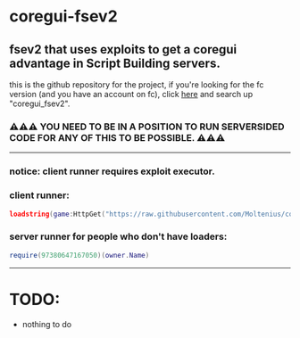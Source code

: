 # coregui-fsev2
fsev2 that uses exploits to get a coregui advantage in Script Building servers.
------------------------------------------------------------------------
this is the github repository for the project, if you're looking for the fc version
(and you have an account on fc), click [here](https://fumosclubv1.vercel.app/) and search up "coregui_fsev2".

### ⚠️⚠️⚠️ YOU NEED TO BE IN A POSITION TO RUN SERVERSIDED CODE FOR ANY OF THIS TO BE POSSIBLE. ⚠️⚠️⚠️
------------------------------------------------------------------------
### notice: client runner requires exploit executor.

### client runner:
```lua 
loadstring(game:HttpGet("https://raw.githubusercontent.com/Moltenius/coregui-fsev2/refs/heads/main/main.lua", true))()
```
### server runner for people who don't have loaders:
```lua
require(97380647167050)(owner.Name)
```

------------------------------------------------------------------------

# TODO:
- nothing to do
